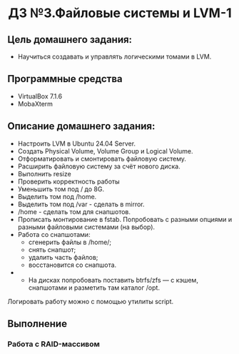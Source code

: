 <h1 align="center">ДЗ №3.Файловые системы и LVM-1</h1>

## Цель домашнего задания:
+ Научиться создавать и управлять логическими томами в LVM.
## Программные средства
+ VirtualBox 7.1.6
+ MobaXterm
## Описание домашнего задания:
   + Настроить LVM в Ubuntu 24.04 Server.
   + Создать Physical Volume, Volume Group и Logical Volume.
   + Отформатировать и смонтировать файловую систему.
   + Расширить файловую систему за счёт нового диска.
   + Выполнить resize
   + Проверить корректность работы
   + Уменьшить том под / до 8G.
   + Выделить том под /home.
   + Выделить том под /var - сделать в mirror.
   + /home - сделать том для снапшотов.
   + Прописать монтирование в fstab. Попробовать с разными опциями и разными файловыми системами (на выбор).
   + Работа со снапшотами:
     + сгенерить файлы в /home/;
     + снять снапшот;
     + удалить часть файлов;
     + восстановится со снапшота.
   + * На дисках попробовать поставить btrfs/zfs — с кэшем, снапшотами и разметить там каталог /opt.

Логировать работу можно с помощью утилиты script.
## Выполнение

### Работа с RAID-массивом

